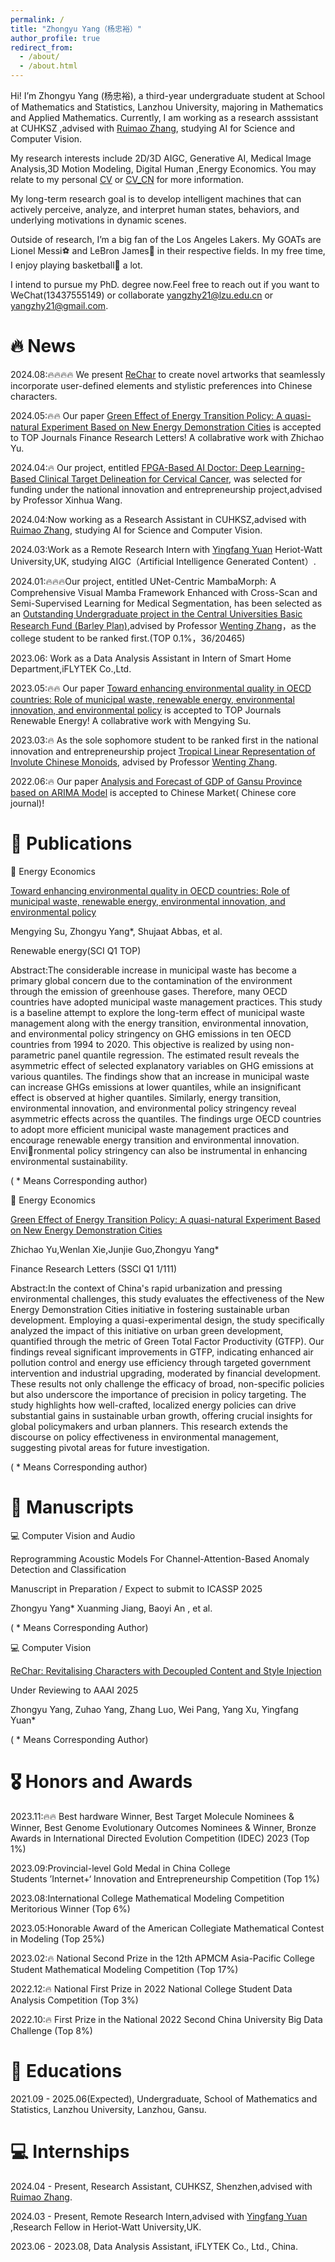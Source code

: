 ```yaml
---
permalink: /
title: "Zhongyu Yang（杨忠裕）"
author_profile: true
redirect_from: 
  - /about/
  - /about.html
---
```


Hi! I’m Zhongyu Yang (杨忠裕), a third-year undergraduate student at School of Mathematics and Statistics, Lanzhou University, majoring in Mathematics and Applied Mathematics. Currently, I am working as a research asssistant at CUHKSZ ,advised with [Ruimao Zhang](http://www.zhangruimao.site/), studying AI for Science and Computer Vision.

My research interests include 2D/3D AIGC, Generative AI, Medical Image Analysis,3D Motion Modeling, Digital Human ,Energy Economics. You may relate to my personal [CV](https://docs.google.com/viewer?url=https://raw.githubusercontent.com/01yzzyu/yzzyu.github.io/master/assets/Resume.pdf) or [CV_CN](https://docs.google.com/viewer?url=https://raw.githubusercontent.com/01yzzyu/yzzyu.github.io/master/assets/Resume_CN.pdf) for more information. 

My long-term research goal is to develop intelligent machines that can actively perceive, analyze, and interpret human states, behaviors, and underlying motivations in dynamic scenes.

Outside of research, I’m a big fan of the Los Angeles Lakers. My GOATs are Lionel Messi⚽ and LeBron James🏀 in their respective fields. In my free time, I enjoy playing basketball🏀 a lot.

I intend to pursue my PhD. degree now.Feel free to reach out if you want to WeChat(13437555149) or collaborate yangzhy21@lzu.edu.cn or yangzhy21@gmail.com.

🔥 News
======
2024.08:🔥🔥🔥🔥 We present [ReChar](https://openreview.net/forum?id=ob4cOIoha6) to create novel artworks that seamlessly incorporate user-defined elements and stylistic preferences into Chinese characters.

2024.05:🔥🔥 Our paper [Green Effect of Energy Transition Policy: A quasi-natural Experiment Based on New Energy Demonstration Cities](https://doi.org/10.1016/j.frl.2024.105669) is accepted to TOP Journals Finance Research Letters! A collabrative work with Zhichao Yu.

2024.04:🔥 Our project, entitled [FPGA-Based AI Doctor: Deep Learning-Based Clinical Target Delineation for Cervical Cancer](http://gjcxcy.bjtu.edu.cn/NewLXItemListForStudentDetail.aspx?ItemNo=1186318&IsLXItem=1), was selected for funding under the national innovation and entrepreneurship project,advised by Professor Xinhua Wang.

2024.04:Now working as a Research Assistant in CUHKSZ,advised with [Ruimao Zhang](http://www.zhangruimao.site/), studying AI for Science and Computer Vision.

2024.03:Work as a Remote Research Intern with [Yingfang Yuan](https://yuanjames.github.io/) Heriot-Watt University,UK, studying AIGC（Artificial Intelligence Generated Content）.

2024.01:🔥🔥🔥Our project, entitled UNet-Centric MambaMorph: A Comprehensive Visual Mamba Framework Enhanced with Cross-Scan and Semi-Supervised Learning for Medical Segmentation, has been selected as an [Outstanding Undergraduate project in the Central Universities Basic Research Fund (Barley Plan)](https://xxb.lzu.edu.cn/xingzhenggongwen/xzgwpdf/2024/0621/271594.html),advised by Professor [Wenting Zhang](http://mathteacher.lzu.edu.cn/system/TeacherProfileqt/content.jsp?id=45)，as the college student to be ranked first.(TOP 0.1%，36/20465)

2023.06: Work as a Data Analysis Assistant in Intern of Smart Home Department,iFLYTEK Co.,Ltd.

2023.05:🔥🔥 Our paper [Toward enhancing environmental quality in OECD countries: Role of municipal waste, renewable energy, environmental innovation, and environmental policy](https://doi.org/10.1016/j.renene.2023.05.044) is accepted to TOP Journals Renewable Energy! A collabrative work with Mengying Su.

2023.03:🔥 As the sole sophomore student to be ranked first in the national innovation and entrepreneurship project [Tropical Linear Representation of Involute Chinese Monoids](http://gjcxcy.bjtu.edu.cn/NewLXItemListForStudentDetail.aspx?ItemNo=1100306), advised by Professor [Wenting Zhang](http://mathteacher.lzu.edu.cn/system/TeacherProfileqt/content.jsp?id=45).

2022.06:🔥 Our paper [Analysis and Forecast of GDP of Gansu Province based on ARIMA Model](https://kns.cnki.net/kcms2/article/abstract?v=5UWSsHjGZiG4_hfQdJi2g45CsnhSUqAQWLr8QGITMYDA17gfF5JJx5zplDrZWLEtUw_cwdGQB4McAih5ZHCedzgYrtUdVTeeg8lwHr4Mw1ptUxJGRhILZmxdAXcxNVzRIf7iDdCVtPE=&uniplatform=NZKPT&flag=copy) is accepted to Chinese Market( Chinese core journal)! 


📝 Publications
======
📄 Energy Economics

[Toward enhancing environmental quality in OECD countries: Role of municipal waste, renewable energy, environmental innovation, and environmental policy](https://doi.org/10.1016/j.renene.2023.05.044) 

Mengying Su, Zhongyu Yang*, Shujaat Abbas, et al.

Renewable energy(SCI Q1 TOP)

Abstract:The considerable increase in municipal waste has become a primary global concern due to the contamination of the environment through the emission of greenhouse gases. Therefore, many OECD countries have adopted municipal waste management practices. This study is a baseline attempt to explore the long-term effect of municipal waste management along with the energy transition, environmental innovation, and environmental policy stringency on GHG emissions in ten OECD countries from 1994 to 2020. This objective is realized by using non-parametric panel quantile regression. The estimated result reveals the asymmetric effect of selected explanatory variables on GHG emissions at various quantiles. The findings show that an increase in municipal waste can increase GHGs emissions at lower quantiles, while an insignificant effect is observed at higher quantiles. Similarly, energy transition, environmental innovation, and environmental policy stringency reveal asymmetric effects across the quantiles. The findings urge OECD countries to adopt more efficient municipal waste management practices and encourage renewable energy transition and environmental innovation. Environmental policy stringency can also be instrumental in enhancing environmental sustainability.

( * Means Corresponding author)

📄 Energy Economics

[Green Effect of Energy Transition Policy: A quasi-natural Experiment Based on New Energy Demonstration Cities](https://doi.org/10.1016/j.frl.2024.105669)

Zhichao Yu,Wenlan Xie,Junjie Guo,Zhongyu Yang*

Finance Research Letters (SSCI Q1 1/111)

Abstract:In the context of China's rapid urbanization and pressing environmental challenges, this study evaluates the effectiveness of the New Energy Demonstration Cities initiative in fostering sustainable urban development. Employing a quasi-experimental design, the study specifically analyzed the impact of this initiative on urban green development, quantified through the metric of Green Total Factor Productivity (GTFP). Our findings reveal significant improvements in GTFP, indicating enhanced air pollution control and energy use efficiency through targeted government intervention and industrial upgrading, moderated by financial development. These results not only challenge the efficacy of broad, non-specific policies but also underscore the importance of precision in policy targeting. The study highlights how well-crafted, localized energy policies can drive substantial gains in sustainable urban growth, offering crucial insights for global policymakers and urban planners. This research extends the discourse on policy effectiveness in environmental management, suggesting pivotal areas for future investigation.

( * Means Corresponding author)

📄 Manuscripts
======

💻 Computer Vision and Audio

Reprogramming Acoustic Models For Channel-Attention-Based Anomaly Detection and Classification

Manuscript in Preparation / Expect to submit to ICASSP 2025

Zhongyu Yang* Xuanming Jiang, Baoyi An , et al.   

( * Means Corresponding Author)

💻 Computer Vision

[ReChar: Revitalising Characters with Decoupled Content and Style Injection](https://openreview.net/forum?id=ob4cOIoha6)

Under Reviewing to AAAI 2025

Zhongyu Yang, Zuhao Yang, Zhang Luo, Wei Pang, Yang Xu, Yingfang Yuan*

( * Means Corresponding Author)


🎖️ Honors and Awards
======

2023.11:🔥🔥 Best hardware Winner, Best Target Molecule Nominees & Winner, Best Genome Evolutionary Outcomes Nominees & Winner, Bronze Awards in International Directed Evolution Competition (IDEC) 2023 (Top 1%)

2023.09:Provincial-level Gold Medal in China College Students ’Internet+‘ Innovation and Entrepreneurship Competition (Top 1%)

2023.08:International College Mathematical Modeling Competition Meritorious Winner (Top 6%)

2023.05:Honorable Award of the American Collegiate Mathematical Contest in Modeling (Top 25%)

2023.02:🔥 National Second Prize in the 12th APMCM Asia-Pacific College Student Mathematical Modeling Competition (Top 17%)

2022.12:🔥 National First Prize in 2022 National College Student Data Analysis Competition (Top 3%)

2022.10:🔥 First Prize in the National 2022 Second China University Big Data Challenge (Top 8%)


📖 Educations
======

2021.09 - 2025.06(Expected), Undergraduate, School of Mathematics and Statistics, Lanzhou University, Lanzhou, Gansu.


💻 Internships
======

2024.04 - Present, Research Assistant, CUHKSZ, Shenzhen,advised with [Ruimao Zhang](http://www.zhangruimao.site/).

2024.03 - Present, Remote Research Intern,advised with [Yingfang Yuan](https://yuanjames.github.io/) ,Research Fellow in Heriot-Watt University,UK.

2023.06 - 2023.08, Data Analysis Assistant, iFLYTEK Co., Ltd., China.
